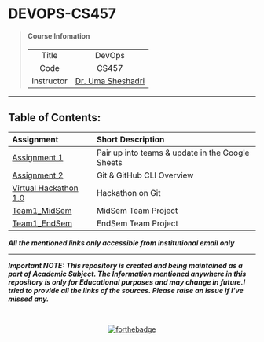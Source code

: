 # DEVOPS-CS457

> #### **Course Infomation**
> 
> | | |
> |:--:|:--:|
> |Title| DevOps|
> |Code| CS457|
> |Instructor | [Dr. Uma Sheshadri](https://www.iiitdwd.ac.in/Dr.Uma.php) |

---

## Table of Contents:

| Assignment | Short Description | 
|:--|:--|
| [Assignment 1](https://docs.google.com/spreadsheets/d/1NvdPWQMCFmoC2oureYTbL6ifHOCjXP81vjO1H6A91ec/edit#gid=0) | Pair up into teams & update in the Google Sheets |
| [Assignment 2](/Assignment%202%20-%20Git%20Overview/README.md) | Git & GitHub CLI Overview |
| [Virtual Hackathon 1.0](https://github.com/fharookshaik/DEVOPS_CS457/blob/main/Virtual%20Hackathon%201.0/README.md) | Hackathon on Git |
| [Team1_MidSem](https://github.com/fharookshaik/DEVOPS_CS457/tree/main/Team1_MidSem) | MidSem Team Project |
| [Team1_EndSem](https://github.com/fharookshaik/DEVOPS_CS457/tree/main/Team1_EndSem) | EndSem Team Project |


***All the mentioned links only accessible from institutional email only***

---

***Important NOTE: This repository is created and being maintained as a part of Academic Subject. The Information mentioned anywhere in this repository is only for Educational purposes and may change in future.I tried to provide all the links of the sources. Please raise an issue if I've missed any.***

<br>
<div align='center'>

[![forthebadge](https://forthebadge.com/images/badges/open-source.svg)](https://forthebadge.com)

</div>
